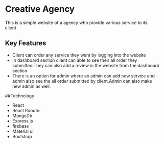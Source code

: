 # Creative Agency
[website]:"https://creative-agency-f9572.web.app/"
This is a simple website of a agency who provide various service to its client 


## Key Features
- Client can order any service they want by logging into the website
- In dashboard section client can able to see their all order they submitted.They can also
add a review in the website from the dashboard section
- There is an option for admin where an admin can add new service and admin also see
the all order submitted by client.Admin can also make new admin as well.

##Technology
- React
- React Roouter 
- MongoDb 
- Express js 
- firebase
- Material ui
- Bootstrap
